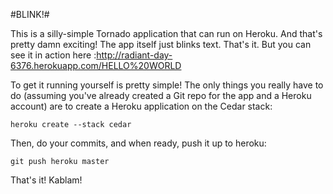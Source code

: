 #BLINK!#

This is a silly-simple Tornado application that can run on Heroku.  And that's pretty damn exciting!  The app itself just blinks text.  That's it.  But you can see it in action here :http://radiant-day-6376.herokuapp.com/HELLO%20WORLD

To get it running yourself is pretty simple!  The only things you really have to do (assuming you've already created a Git repo for the app and a Heroku account) are to create a Heroku application on the Cedar stack: 

	heroku create --stack cedar

Then, do your commits, and when ready, push it up to heroku:

	git push heroku master

That's it!  Kablam!
